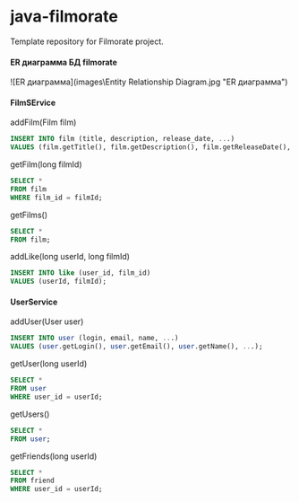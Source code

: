# java-filmorate
Template repository for Filmorate project.

#### ER диаграмма БД filmorate

![ER диаграмма](images\Entity Relationship Diagram.jpg "ER диаграмма")
#### FilmSErvice

addFilm(Film film)

```sql
INSERT INTO film (title, description, release_date, ...)
VALUES (film.getTitle(), film.getDescription(), film.getReleaseDate(), ...);
```

getFilm(long filmId)

```sql
SELECT *
FROM film
WHERE film_id = filmId;
```

getFilms()

```sql
SELECT *
FROM film;
```

addLike(long userId, long filmId)

```sql
INSERT INTO like (user_id, film_id)
VALUES (userId, filmId);
```

#### UserService

addUser(User user)

```sql
INSERT INTO user (login, email, name, ...)
VALUES (user.getLogin(), user.getEmail(), user.getName(), ...);
```

getUser(long userId)

```sql
SELECT *
FROM user
WHERE user_id = userId;
```

getUsers()

```sql
SELECT *
FROM user;
```

getFriends(long userId)

```sql
SELECT *
FROM friend
WHERE user_id = userId;
```